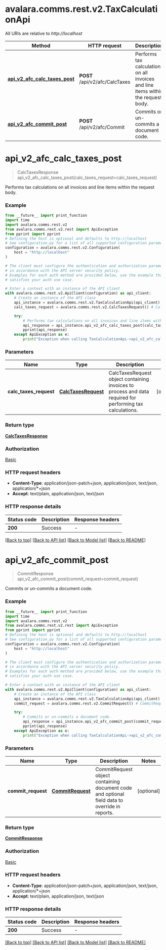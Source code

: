 # avalara.comms.rest.v2.TaxCalculationApi

All URIs are relative to *http://localhost*

Method | HTTP request | Description
------------- | ------------- | -------------
[**api_v2_afc_calc_taxes_post**](TaxCalculationApi.md#api_v2_afc_calc_taxes_post) | **POST** /api/v2/afc/CalcTaxes | Performs tax calculations on all invoices and line items within the request body.
[**api_v2_afc_commit_post**](TaxCalculationApi.md#api_v2_afc_commit_post) | **POST** /api/v2/afc/Commit | Commits or un-commits a document code.


# **api_v2_afc_calc_taxes_post**
> CalcTaxesResponse api_v2_afc_calc_taxes_post(calc_taxes_request=calc_taxes_request)

Performs tax calculations on all invoices and line items within the request body.

### Example

```python
from __future__ import print_function
import time
import avalara.comms.rest.v2
from avalara.comms.rest.v2.rest import ApiException
from pprint import pprint
# Defining the host is optional and defaults to http://localhost
# See configuration.py for a list of all supported configuration parameters.
configuration = avalara.comms.rest.v2.Configuration(
    host = "http://localhost"
)

# The client must configure the authentication and authorization parameters
# in accordance with the API server security policy.
# Examples for each auth method are provided below, use the example that
# satisfies your auth use case.

# Enter a context with an instance of the API client
with avalara.comms.rest.v2.ApiClient(configuration) as api_client:
    # Create an instance of the API class
    api_instance = avalara.comms.rest.v2.TaxCalculationApi(api_client)
    calc_taxes_request = avalara.comms.rest.v2.CalcTaxesRequest() # CalcTaxesRequest | CalcTaxesRequest object containing invoices to process and data required               for performing tax calculations. (optional)

    try:
        # Performs tax calculations on all invoices and line items within the request body.
        api_response = api_instance.api_v2_afc_calc_taxes_post(calc_taxes_request=calc_taxes_request)
        pprint(api_response)
    except ApiException as e:
        print("Exception when calling TaxCalculationApi->api_v2_afc_calc_taxes_post: %s\n" % e)
```

### Parameters

Name | Type | Description  | Notes
------------- | ------------- | ------------- | -------------
 **calc_taxes_request** | [**CalcTaxesRequest**](CalcTaxesRequest.md)| CalcTaxesRequest object containing invoices to process and data required               for performing tax calculations. | [optional] 

### Return type

[**CalcTaxesResponse**](CalcTaxesResponse.md)

### Authorization

[Basic](../README.md#Basic)

### HTTP request headers

 - **Content-Type**: application/json-patch+json, application/json, text/json, application/*+json
 - **Accept**: text/plain, application/json, text/json

### HTTP response details
| Status code | Description | Response headers |
|-------------|-------------|------------------|
**200** | Success |  -  |

[[Back to top]](#) [[Back to API list]](../README.md#documentation-for-api-endpoints) [[Back to Model list]](../README.md#documentation-for-models) [[Back to README]](../README.md)

# **api_v2_afc_commit_post**
> CommitResponse api_v2_afc_commit_post(commit_request=commit_request)

Commits or un-commits a document code.

### Example

```python
from __future__ import print_function
import time
import avalara.comms.rest.v2
from avalara.comms.rest.v2.rest import ApiException
from pprint import pprint
# Defining the host is optional and defaults to http://localhost
# See configuration.py for a list of all supported configuration parameters.
configuration = avalara.comms.rest.v2.Configuration(
    host = "http://localhost"
)

# The client must configure the authentication and authorization parameters
# in accordance with the API server security policy.
# Examples for each auth method are provided below, use the example that
# satisfies your auth use case.

# Enter a context with an instance of the API client
with avalara.comms.rest.v2.ApiClient(configuration) as api_client:
    # Create an instance of the API class
    api_instance = avalara.comms.rest.v2.TaxCalculationApi(api_client)
    commit_request = avalara.comms.rest.v2.CommitRequest() # CommitRequest | CommitRequest object containing document code and optional field data to override in reports. (optional)

    try:
        # Commits or un-commits a document code.
        api_response = api_instance.api_v2_afc_commit_post(commit_request=commit_request)
        pprint(api_response)
    except ApiException as e:
        print("Exception when calling TaxCalculationApi->api_v2_afc_commit_post: %s\n" % e)
```

### Parameters

Name | Type | Description  | Notes
------------- | ------------- | ------------- | -------------
 **commit_request** | [**CommitRequest**](CommitRequest.md)| CommitRequest object containing document code and optional field data to override in reports. | [optional] 

### Return type

[**CommitResponse**](CommitResponse.md)

### Authorization

[Basic](../README.md#Basic)

### HTTP request headers

 - **Content-Type**: application/json-patch+json, application/json, text/json, application/*+json
 - **Accept**: text/plain, application/json, text/json

### HTTP response details
| Status code | Description | Response headers |
|-------------|-------------|------------------|
**200** | Success |  -  |

[[Back to top]](#) [[Back to API list]](../README.md#documentation-for-api-endpoints) [[Back to Model list]](../README.md#documentation-for-models) [[Back to README]](../README.md)

